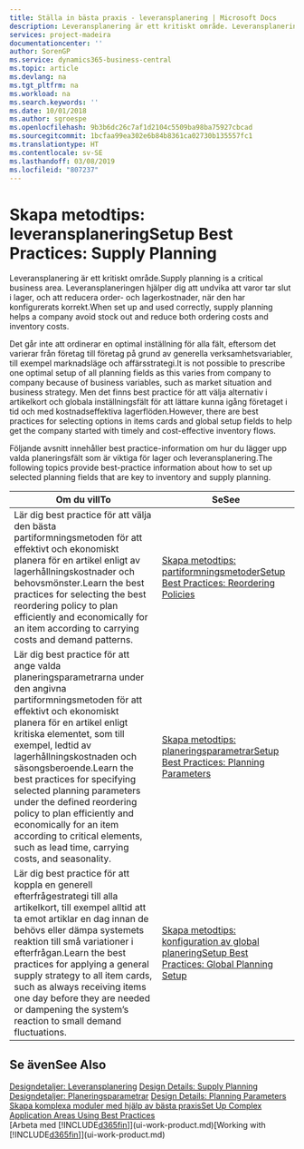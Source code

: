 ```yaml
---
title: Ställa in bästa praxis - leveransplanering | Microsoft Docs
description: Leveransplanering är ett kritiskt område. Leveransplaneringen hjälper dig att undvika att varor tar slut i lager, och att reducera order- och lagerkostnader, när den har konfigurerats korrekt.
services: project-madeira
documentationcenter: ''
author: SorenGP
ms.service: dynamics365-business-central
ms.topic: article
ms.devlang: na
ms.tgt_pltfrm: na
ms.workload: na
ms.search.keywords: ''
ms.date: 10/01/2018
ms.author: sgroespe
ms.openlocfilehash: 9b3b6dc26c7af1d2104c5509ba98ba75927cbcad
ms.sourcegitcommit: 1bcfaa99ea302e6b84b8361ca02730b135557fc1
ms.translationtype: HT
ms.contentlocale: sv-SE
ms.lasthandoff: 03/08/2019
ms.locfileid: "807237"
---
```

# <a name="setup-best-practices-supply-planning"></a><span data-ttu-id="07fb2-104">Skapa metodtips: leveransplanering</span><span class="sxs-lookup"><span data-stu-id="07fb2-104">Setup Best Practices: Supply Planning</span></span>
<span data-ttu-id="07fb2-105">Leveransplanering är ett kritiskt område.</span><span class="sxs-lookup"><span data-stu-id="07fb2-105">Supply planning is a critical business area.</span></span> <span data-ttu-id="07fb2-106">Leveransplaneringen hjälper dig att undvika att varor tar slut i lager, och att reducera order- och lagerkostnader, när den har konfigurerats korrekt.</span><span class="sxs-lookup"><span data-stu-id="07fb2-106">When set up and used correctly, supply planning helps a company avoid stock out and reduce both ordering costs and inventory costs.</span></span>  

 <span data-ttu-id="07fb2-107">Det går inte att ordinerar en optimal inställning för alla fält, eftersom det varierar från företag till företag på grund av generella verksamhetsvariabler, till exempel marknadsläge och affärsstrategi.</span><span class="sxs-lookup"><span data-stu-id="07fb2-107">It is not possible to prescribe one optimal setup of all planning fields as this varies from company to company because of business variables, such as market situation and business strategy.</span></span> <span data-ttu-id="07fb2-108">Men det finns best practice för att välja alternativ i artikelkort och globala inställningsfält för att lättare kunna igång företaget i tid och med kostnadseffektiva lagerflöden.</span><span class="sxs-lookup"><span data-stu-id="07fb2-108">However, there are best practices for selecting options in items cards and global setup fields to help get the company started with timely and cost-effective inventory flows.</span></span>  

 <span data-ttu-id="07fb2-109">Följande avsnitt innehåller best practice-information om hur du lägger upp valda planeringsfält som är viktiga för lager och leveransplanering.</span><span class="sxs-lookup"><span data-stu-id="07fb2-109">The following topics provide best-practice information about how to set up selected planning fields that are key to inventory and supply planning.</span></span>  

|<span data-ttu-id="07fb2-110">**Om du vill**</span><span class="sxs-lookup"><span data-stu-id="07fb2-110">**To**</span></span>|<span data-ttu-id="07fb2-111">**Se**</span><span class="sxs-lookup"><span data-stu-id="07fb2-111">**See**</span></span>|  
|------------|-------------|  
|<span data-ttu-id="07fb2-112">Lär dig best practice för att välja den bästa partiformningsmetoden för att effektivt och ekonomiskt planera för en artikel enligt av lagerhållningskostnader och behovsmönster.</span><span class="sxs-lookup"><span data-stu-id="07fb2-112">Learn the best practices for selecting the best reordering policy to plan efficiently and economically for an item according to carrying costs and demand patterns.</span></span>|[<span data-ttu-id="07fb2-113">Skapa metodtips: partiformningsmetoder</span><span class="sxs-lookup"><span data-stu-id="07fb2-113">Setup Best Practices: Reordering Policies</span></span>](setup-best-practices-reordering-policies.md)|  
|<span data-ttu-id="07fb2-114">Lär dig best practice för att ange valda planeringsparametrarna under den angivna partiformningsmetoden för att effektivt och ekonomiskt planera för en artikel enligt kritiska elementet, som till exempel, ledtid av lagerhållningskostnaden och säsongsberoende.</span><span class="sxs-lookup"><span data-stu-id="07fb2-114">Learn the best practices for specifying selected planning parameters under the defined reordering policy to plan efficiently and economically for an item according to critical elements, such as lead time, carrying costs, and seasonality.</span></span>|[<span data-ttu-id="07fb2-115">Skapa metodtips: planeringsparametrar</span><span class="sxs-lookup"><span data-stu-id="07fb2-115">Setup Best Practices: Planning Parameters</span></span>](setup-best-practices-planning-parameters.md)|  
|<span data-ttu-id="07fb2-116">Lär dig best practice för att koppla en generell efterfrågestrategi till alla artikelkort, till exempel alltid att ta emot artiklar en dag innan de behövs eller dämpa systemets reaktion till små variationer i efterfrågan.</span><span class="sxs-lookup"><span data-stu-id="07fb2-116">Learn the best practices for applying a general supply strategy to all item cards, such as always receiving items one day before they are needed or dampening the system’s reaction to small demand fluctuations.</span></span>|[<span data-ttu-id="07fb2-117">Skapa metodtips: konfiguration av global planering</span><span class="sxs-lookup"><span data-stu-id="07fb2-117">Setup Best Practices: Global Planning Setup</span></span>](setup-best-practices-global-planning-setup.md)|  

## <a name="see-also"></a><span data-ttu-id="07fb2-118">Se även</span><span class="sxs-lookup"><span data-stu-id="07fb2-118">See Also</span></span>  
 <span data-ttu-id="07fb2-119">[Designdetaljer: Leveransplanering](design-details-supply-planning.md) </span><span class="sxs-lookup"><span data-stu-id="07fb2-119">[Design Details: Supply Planning](design-details-supply-planning.md) </span></span>  
 <span data-ttu-id="07fb2-120">[Designdetaljer: Planeringsparametrar](design-details-planning-parameters.md) </span><span class="sxs-lookup"><span data-stu-id="07fb2-120">[Design Details: Planning Parameters](design-details-planning-parameters.md) </span></span>  
 [<span data-ttu-id="07fb2-121">Skapa komplexa moduler med hjälp av bästa praxis</span><span class="sxs-lookup"><span data-stu-id="07fb2-121">Set Up Complex Application Areas Using Best Practices</span></span>](set-up-complex-application-areas-using-best-practices.md)  
 <span data-ttu-id="07fb2-122">[Arbeta med [!INCLUDE[d365fin](includes/d365fin_md.md)]](ui-work-product.md)</span><span class="sxs-lookup"><span data-stu-id="07fb2-122">[Working with [!INCLUDE[d365fin](includes/d365fin_md.md)]](ui-work-product.md)</span></span>
